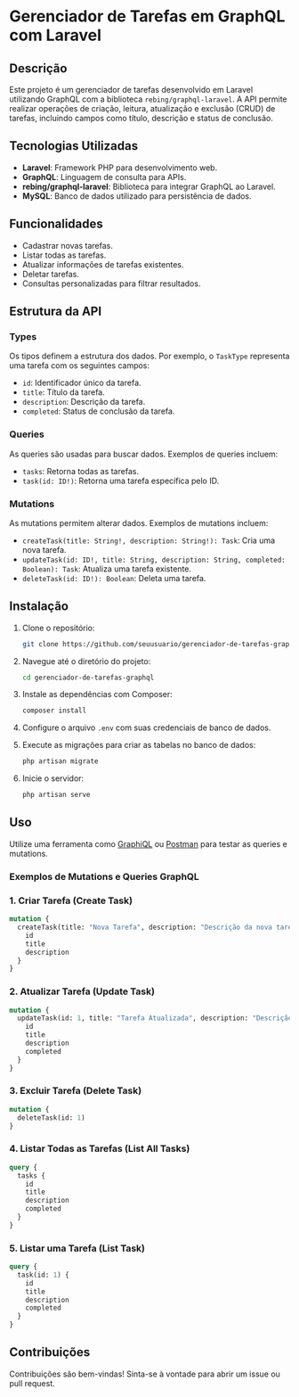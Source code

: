# Gerenciador de Tarefas em GraphQL com Laravel

## Descrição

Este projeto é um gerenciador de tarefas desenvolvido em Laravel utilizando GraphQL com a biblioteca `rebing/graphql-laravel`. A API permite realizar operações de criação, leitura, atualização e exclusão (CRUD) de tarefas, incluindo campos como título, descrição e status de conclusão.

## Tecnologias Utilizadas

- **Laravel**: Framework PHP para desenvolvimento web.
- **GraphQL**: Linguagem de consulta para APIs.
- **rebing/graphql-laravel**: Biblioteca para integrar GraphQL ao Laravel.
- **MySQL**: Banco de dados utilizado para persistência de dados.

## Funcionalidades

- Cadastrar novas tarefas.
- Listar todas as tarefas.
- Atualizar informações de tarefas existentes.
- Deletar tarefas.
- Consultas personalizadas para filtrar resultados.

## Estrutura da API

### Types

Os tipos definem a estrutura dos dados. Por exemplo, o `TaskType` representa uma tarefa com os seguintes campos:

- `id`: Identificador único da tarefa.
- `title`: Título da tarefa.
- `description`: Descrição da tarefa.
- `completed`: Status de conclusão da tarefa.

### Queries

As queries são usadas para buscar dados. Exemplos de queries incluem:

- `tasks`: Retorna todas as tarefas.
- `task(id: ID!)`: Retorna uma tarefa específica pelo ID.

### Mutations

As mutations permitem alterar dados. Exemplos de mutations incluem:

- `createTask(title: String!, description: String!): Task`: Cria uma nova tarefa.
- `updateTask(id: ID!, title: String, description: String, completed: Boolean): Task`: Atualiza uma tarefa existente.
- `deleteTask(id: ID!): Boolean`: Deleta uma tarefa.

## Instalação

1. Clone o repositório:

   ```bash
   git clone https://github.com/seuusuario/gerenciador-de-tarefas-graphql.git
   ```

2. Navegue até o diretório do projeto:

   ```bash
   cd gerenciador-de-tarefas-graphql
   ```

3. Instale as dependências com Composer:

   ```bash
   composer install
   ```

4. Configure o arquivo `.env` com suas credenciais de banco de dados.

5. Execute as migrações para criar as tabelas no banco de dados:

   ```bash
   php artisan migrate
   ```

6. Inicie o servidor:

   ```bash
   php artisan serve
   ```

## Uso

Utilize uma ferramenta como [GraphiQL](https://graphql.org/swapi-graphql/) ou [Postman](https://www.postman.com/) para testar as queries e mutations.

### Exemplos de Mutations e Queries GraphQL

### 1. Criar Tarefa (Create Task)

```graphql
mutation {
  createTask(title: "Nova Tarefa", description: "Descrição da nova tarefa") {
    id
    title
    description
  }
}
```

### 2. Atualizar Tarefa (Update Task)

```graphql
mutation {
  updateTask(id: 1, title: "Tarefa Atualizada", description: "Descrição atualizada") {
    id
    title
    description
    completed
  }
}
```

### 3. Excluir Tarefa (Delete Task)

```graphql
mutation {
  deleteTask(id: 1)
}
```

### 4. Listar Todas as Tarefas (List All Tasks)

```graphql
query {
  tasks {
    id
    title
    description
    completed
  }
}
```

### 5. Listar uma Tarefa (List Task)

```graphql
query {
  task(id: 1) {
    id
    title
    description
    completed
  }
}
```

## Contribuições

Contribuições são bem-vindas! Sinta-se à vontade para abrir um issue ou pull request.